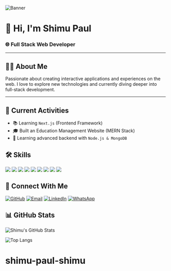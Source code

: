![Banner](https://i.ibb.co/9mZR3Q2V/chatgpt-img.png)

# 👋 Hi, I'm Shimu Paul
### 🌐 Full Stack Web Developer

---

## 🧑‍💻 About Me
Passionate about creating interactive applications and experiences on the web. I love to explore new technologies and currently diving deeper into full-stack development.

---

## 🚀 Current Activities
- 📚 Learning `Next.js` (Frontend Framework)
- 🎓 Built an Education Management Website (MERN Stack)
- 📘 Learning advanced backend with `Node.js & MongoDB`


## 🛠️ Skills
<p>
  <img src="https://img.shields.io/badge/HTML-FF5722?style=for-the-badge&logo=html5&logoColor=white" />
  <img src="https://img.shields.io/badge/CSS-2965f1?style=for-the-badge&logo=css3&logoColor=white" />
  <img src="https://img.shields.io/badge/JavaScript-f7df1e?style=for-the-badge&logo=javascript&logoColor=black" />
  <img src="https://img.shields.io/badge/React-61DAFB?style=for-the-badge&logo=react&logoColor=black" />
  <img src="https://img.shields.io/badge/Next.js-000000?style=for-the-badge&logo=next.js&logoColor=white" />
  <img src="https://img.shields.io/badge/Node.js-3C873A?style=for-the-badge&logo=node.js&logoColor=white" />
  <img src="https://img.shields.io/badge/Express.js-black?style=for-the-badge&logo=express&logoColor=white" />
  <img src="https://img.shields.io/badge/MongoDB-4EA94B?style=for-the-badge&logo=mongodb&logoColor=white" />
  <img src="https://img.shields.io/badge/Firebase-FFCA28?style=for-the-badge&logo=firebase&logoColor=black" />
</p>

## 🔗 Connect With Me

[![GitHub](https://img.shields.io/badge/GitHub-black?style=for-the-badge&logo=github&logoColor=white)](https://github.com/yourusername)
[![Email](https://img.shields.io/badge/Email-red?style=for-the-badge&logo=gmail&logoColor=white)](mailto:shimupaul96@gmail.com)
[![LinkedIn](https://img.shields.io/badge/LinkedIn-0077B5?style=for-the-badge&logo=linkedin&logoColor=white)](https://linkedin.com/in/yourusername)
[![WhatsApp](https://img.shields.io/badge/WhatsApp-25D366?style=for-the-badge&logo=whatsapp&logoColor=white)](https://wa.me/8801XXXXXXXXX)

## 📊 GitHub Stats
![Shimu's GitHub Stats](https://github-readme-stats.vercel.app/api?username=shimu-paul&show_icons=true&theme=radical)

![Top Langs](https://github-readme-stats.vercel.app/api/top-langs/?username=shimu-paul&layout=compact)


# shimu-paul-shimu
